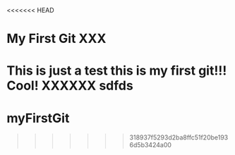 <<<<<<< HEAD
# My First Git XXX

This is    just a test this is my first git!!! Cool! XXXXXX  sdfds
=======
# myFirstGit
>>>>>>> 318937f5293d2ba8ffc51f20be1936d5b3424a00

